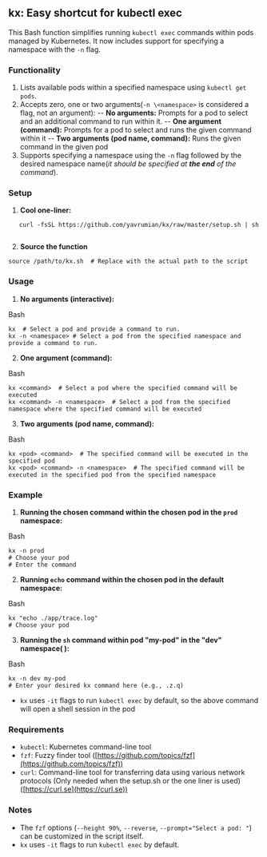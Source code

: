 ## kx: Easy shortcut for kubectl exec

This Bash function simplifies running `kubectl exec` commands within pods managed by Kubernetes. It now includes support for specifying a namespace with the `-n` flag.

### Functionality

 1.   Lists available pods within a specified namespace using `kubectl get pods`.
 2.   Accepts zero, one or two arguments(`-n \<namespace>` is considered a flag, not an argument):
    --  **No arguments:** Prompts for a pod to select and an additional command to run within it.
    --   **One argument (command):** Prompts for a pod to select and runs the given command within it
    --   **Two arguments (pod name, command):** Runs the given command in the given pod
 3.   Supports specifying a namespace using the `-n` flag followed by the desired namespace name(*it should be specified at **the end** of the command*).
### Setup
 1. **Cool one-liner:**
 
 ````
    curl -fsSL https://github.com/yavrumian/kx/raw/master/setup.sh | sh
    
````
2. **Source the function**

```
source /path/to/kx.sh  # Replace with the actual path to the script

```
### Usage

1.  **No arguments (interactive):**

Bash

```
kx  # Select a pod and provide a command to run.
kx -n <namespace> # Select a pod from the specified namespace and provide a command to run.

```

2.  **One argument (command):**

Bash

```
kx <command>  # Select a pod where the specified command will be executed
kx <command> -n <namespace>  # Select a pod from the specified namespace where the specified command will be executed

```

3.  **Two arguments (pod name, command):**

Bash

```
kx <pod> <command>  # The specified command will be executed in the specified pod
kx <pod> <command> -n <namespace>  # The specified command will be executed in the specified pod from the specified namespace

```


### Example

1. **Running the chosen command within the chosen pod in the `prod` namespace:**

Bash

```
kx -n prod 
# Choose your pod
# Enter the command

```

2. **Running `echo` command within the chosen pod in the default namespace:**

Bash

```
kx "echo ./app/trace.log" 
# Choose your pod

```

3. **Running the `sh` command within pod "my-pod" in the "dev" namespace( ):**

Bash
```
kx -n dev my-pod
# Enter your desired kx command here (e.g., .z.q)

```

 - `kx` uses `-it` flags to run `kubectl exec` by default, so the above command will open a shell session in the pod

### Requirements

-   `kubectl`: Kubernetes command-line tool
-   `fzf`: Fuzzy finder tool ([https://github.com/topics/fzf](https://github.com/topics/fzf))
- `curl`: Command-line tool for transferring data using various network protocols (Only needed when the setup.sh or the one liner is used) ([https://curl.se](https://curl.se))

### Notes

-   The `fzf` options (`--height 90%`,  `--reverse`,  `--prompt="Select a pod: "`) can be customized in the script itself.
- `kx`  uses  `-it`  flags to run  `kubectl exec`  by default.
